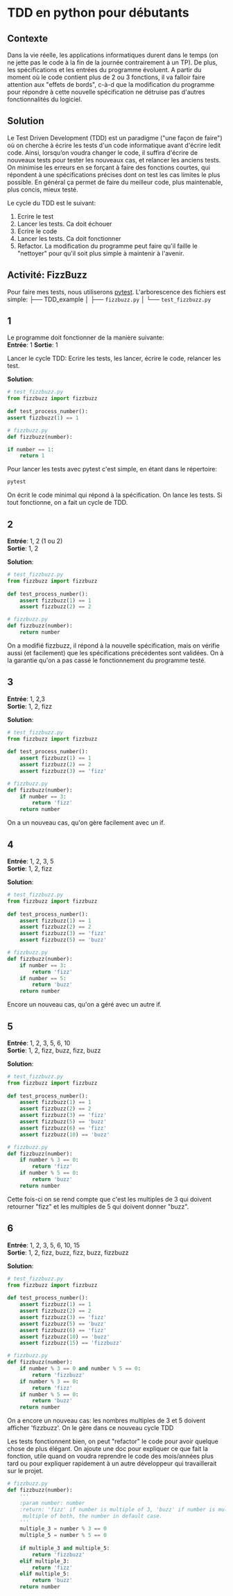 # TDD en python pour débutants

## Contexte
 Dans la vie réelle, les applications informatiques durent dans le temps (on ne jette pas le code à la fin de la journée contrairement à un TP). De plus, les spécifications et les entrées du programme évoluent. A partir du moment où le code contient plus de 2 ou 3 fonctions, il va falloir faire attention aux "effets de bords", c-à-d que la modification du programme pour répondre à cette nouvelle spécification ne détruise pas d'autres fonctionnalités du logiciel.  

## Solution
 Le Test Driven Development (TDD) est un paradigme ("une façon de faire") où on cherche à écrire les tests d'un code informatique avant d'écrire ledit code. Ainsi, lorsqu’on voudra changer le code, il suffira d'écrire de nouveaux tests pour tester les nouveaux cas, et relancer les anciens tests. On minimise les erreurs en se forçant à faire des fonctions courtes, qui répondent à une spécifications précises dont on test les cas limites le plus possible. En général ça permet de faire du meilleur code, plus maintenable, plus concis, mieux testé.

Le cycle du TDD est le suivant:  

1. Ecrire le test
2. Lancer les tests. Ca doit échouer
3. Ecrire le code
4. Lancer les tests. Ca doit fonctionner
5. Refactor. La modification du programme peut faire qu'il faille le "nettoyer" pour qu'il soit plus simple à maintenir à l'avenir.

## Activité:  FizzBuzz
Pour faire mes tests, nous utiliserons [pytest](https://docs.pytest.org/en/latest/getting-started.html). L'arborescence des fichiers est simple: 
├── TDD_example
│   ├── `fizzbuzz.py`
│   └── `test_fizzbuzz.py`


## 1 
Le programme doit fonctionner de la manière suivante:  
**Entrée**: 1
**Sortie**: 1

Lancer le cycle TDD: Ecrire les tests, les lancer, écrire le code, relancer les test.  

**Solution**:


```python  
# test_fizzbuzz.py
from fizzbuzz import fizzbuzz  
  
def test_process_number():  
assert fizzbuzz(1) == 1  

```

```python  
# fizzbuzz.py
def fizzbuzz(number):  

if number == 1:
    return 1  
```

Pour lancer les tests avec pytest c'est simple, en étant dans le répertoire:

```bash
pytest
```

On écrit le code minimal qui répond à la spécification. On lance les tests. Si tout fonctionne, on a fait un cycle de TDD.

## 2
**Entrée**: 1, 2 (1 ou 2)  
**Sortie**: 1, 2

**Solution**:


```python  
# test_fizzbuzz.py
from fizzbuzz import fizzbuzz  
  
def test_process_number():  
    assert fizzbuzz(1) == 1
    assert fizzbuzz(2) == 2  
```
```python  
# fizzbuzz.py
def fizzbuzz(number):  
    return number  
```


On a modifié fizzbuzz, il répond à la nouvelle spécification, mais on vérifie aussi (et facilement) que les spécifications précédentes sont validées. On à la garantie qu'on a pas cassé le fonctionnement du programme testé.  

## 3
**Entrée**: 1, 2,3  
**Sortie**: 1, 2, fizz  

**Solution**:

```python  
# test_fizzbuzz.py
from fizzbuzz import fizzbuzz  
  
def test_process_number():  
    assert fizzbuzz(1) == 1
    assert fizzbuzz(2) == 2
    assert fizzbuzz(3) == 'fizz'  
```


```python  
# fizzbuzz.py
def fizzbuzz(number):
    if number == 3:
        return 'fizz'  
    return number  
```
On a un nouveau cas, qu'on gère facilement avec un if.

## 4

**Entrée**: 1, 2, 3, 5  
**Sortie**: 1, 2, fizz 

**Solution**:

```python  
# test_fizzbuzz.py
from fizzbuzz import fizzbuzz  
  
def test_process_number():  
    assert fizzbuzz(1) == 1
    assert fizzbuzz(2) == 2
    assert fizzbuzz(3) == 'fizz'
    assert fizzbuzz(5) == 'buzz'
```

```python  
# fizzbuzz.py
def fizzbuzz(number):
    if number == 3:
        return 'fizz'
    if number == 5:
        return 'buzz'  
    return number  
```
Encore un nouveau cas, qu'on a géré avec un autre if.

## 5
**Entrée**: 1, 2, 3, 5, 6, 10  
**Sortie**: 1, 2, fizz, buzz, fizz, buzz  

**Solution**:

```python  
# test_fizzbuzz.py
from fizzbuzz import fizzbuzz  
  
def test_process_number():  
    assert fizzbuzz(1) == 1
    assert fizzbuzz(2) == 2
    assert fizzbuzz(3) == 'fizz'
    assert fizzbuzz(5) == 'buzz'
    assert fizzbuzz(6) == 'fizz'
    assert fizzbuzz(10) == 'buzz'
```

```python  
# fizzbuzz.py
def fizzbuzz(number):
    if number % 3 == 0:
        return 'fizz'
    if number % 5 == 0:
        return 'buzz'  
    return number  
```
Cette fois-ci on se rend compte que c'est les multiples de 3 qui doivent retourner "fizz" et les multiples de 5 qui doivent donner "buzz".

## 6

**Entrée**: 1, 2, 3, 5, 6, 10, 15  
**Sortie**: 1, 2, fizz, buzz, fizz, buzz, fizzbuzz  

  **Solution**:
  
```python  
# test_fizzbuzz.py
from fizzbuzz import fizzbuzz  
  
def test_process_number():  
    assert fizzbuzz(1) == 1
    assert fizzbuzz(2) == 2
    assert fizzbuzz(3) == 'fizz'
    assert fizzbuzz(5) == 'buzz'
    assert fizzbuzz(6) == 'fizz'
    assert fizzbuzz(10) == 'buzz'
    assert fizzbuzz(15) == 'fizzbuzz'
```

```python  
# fizzbuzz.py
def fizzbuzz(number):
    if number % 3 == 0 and number % 5 == 0:
        return 'fizzbuzz'  
    if number % 3 == 0:
        return 'fizz'
    if number % 5 == 0:
        return 'buzz'
    return number  
```
On a encore un nouveau cas: les nombres multiples de 3 et 5 doivent afficher 'fizzbuzz'. On le gère dans ce nouveau cycle TDD

Les tests fonctionnent bien, on peut "refactor" le code pour avoir quelque chose de plus élégant. On ajoute une doc pour expliquer ce que fait la fonction, utile quand on voudra reprendre le code des mois/années plus tard ou pour expliquer rapidement à un autre développeur qui travaillerait sur le projet.
```python  
# fizzbuzz.py
def fizzbuzz(number):
    '''
    :param number: number
    :return: 'fizz' if number is multiple of 3, 'buzz' if number is multiple of 5, 'fizzbuzz' is 
     multiple of both, the number in default case.
    '''
    multiple_3 = number % 3 == 0
    multiple_5 = number % 5 == 0
    
    if multiple_3 and multiple_5:
        return 'fizzbuzz'  
    elif multiple_3:
        return 'fizz'
    elif multiple_5:
        return 'buzz'
    return number  
```


